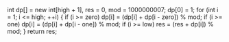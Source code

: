 int dp[] = new int[high + 1], res = 0, mod = 1000000007;
dp[0] = 1;
for (int i = 1; i <= high; ++i) {
if (i >= zero) dp[i] = (dp[i] + dp[i - zero]) % mod;
if (i >= one) dp[i] = (dp[i] + dp[i - one]) % mod;
if (i >= low) res = (res + dp[i]) % mod;
}
return res;